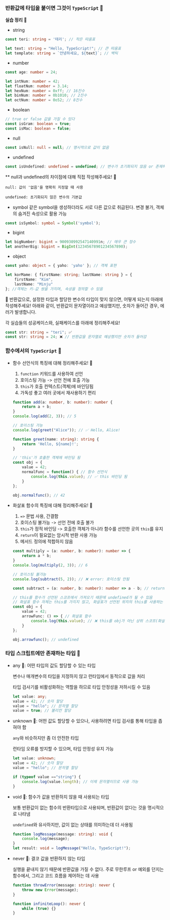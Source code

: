 ### 반환값에 타입을 붙이면 그것이 `TypeScript` 🍠

**실습 정리** 🍠
- string
```typescript
const teri: string = '테리'; // 작은 따옴표

let text: string = "Hello, TypeScript!"; // 큰 따옴표
let template: string = `안녕하세요, ${text}`; // 백틱 
```

- number
```typescript
const age: number = 24;

let intNum: number = 42;
let floatNum: number = 3.14;
let hexNum: number = 0xff; // 16진수
let binNum: number = 0b1010; // 2진수
let octNum: number = 0o52; // 8진수
```

- boolean
```typescript
// true or false 값을 가질 수 있다 
const isGram: boolean = true;
const isMac: boolean = false;
```

- null
```typescript
const isNull: null = null; // 명시적으로 값이 없음
```

- undefined
```typescript
const isUndefined: undefined = undefined; // 변수가 초기화되지 않음 or 존재하지 않음
```


** null과 undefined의 차이점에 대해 직접 작성해주세요! 🍠

    null: 값이 '없음'을 명확히 지정할 때 사용

    undefined: 초기화되지 않은 변수의 기본값

- symbol
    같은 symbol을 생성하더라도 서로 다른 값으로 취급된다. 변경 불가, 객체의 숨겨진 속성으로 활용 가능
```typescript
const isSymbol: symbol = Symbol('symbol');
```

- bigint
```typescript
let bigNumber: bigint = 900930992547140991n; // 매우 큰 정수
let anotherBig: bigint = BigInt(12345678901234567890);
```

- object
```typescript
const yaho: object = { yaho: 'yaho' }; // 객체 표현

let korMame: { firstName: string; lastName: string } = {
    firstName: "Kim",
    lastName: "Minju"
}; //객체는 키-값 쌍을 가지며, 속성을 정의할 수 있음
```

📌 반환값으로, 설정한 타입과 할당한 변수의 타입이 맞지 않으면, 어떻게 되는지 아래에 작성해주세요!
아래와 같이, 반환값이 문자열이라고 예상했지만, 숫자가 들어간 경우, 에러가 발생합니다.

각 실습들의 성공케이스와, 실패케이스를 아래에 정리해주세요!

```typescript
const str: string = "teri"; ✅ 
const str: string = 24; ❌ // 반환값을 문자열로 예상했지만 숫자가 들어감
```
   
### 함수에서의 `TypeScript` 🍠

- 함수 선언식의 특징에 대해 정리해주세요! 🍠
    1. `function` 키워드를 사용하여 선언
    2. 호이스팅 가능 -> 선언 전에 호출 가능
    3. `this`가 호출 컨텍스트(객체)에 바인딩됨
    4. 가독성 좋고 여러 곳에서 재사용하기 편리

    ```typescript
    function add(a: number, b: number): number {
        return a + b;
    }
    console.log(add(2, 3)); // 5

    // 호이스팅 가능
    console.log(greet("Alice")); // ✅ Hello, Alice!

    function greet(name: string): string {
        return 'Hello, ${name}!';
    }

    // 'this'가 호출한 객체에 바인딩 됨
    const obj = {
        value = 42;
        normalFunc = function() { // 함수 선언식
            console.log(this.value); // ✅ this 바인딩 됨
        }
    };

    obj.normalfunc(); // 42
    ```

- 화살표 함수의 특징에 대해 정리해주세요! 🍠
    1. `=>` 문법 사용, 간결함
    2. 호이스팅 불가능 -> 선언 전에 호출 불가
    3. `this`가 정적 바인딩 -> 호출한 객체가 아니라 함수를 선언한 곳의 `this`를 유지
    4. `return`이 필요없는 암시적 반환 사용 가능
    5. 메서드 정의에 적합하지 않음
    ```typescript
    const multiply = (a: number, b: number): number => {
        return a * b;
    }
    console.log(multiply(2, 3)); // 6

    // 호이스팅 불가능
    console.log(subtract(5, 2)); // ❌ error: 호이스팅 안됨

    const subtract = (a: number, b: number): number => a - b; // return 생략

    // this를 함수가 선언된 스코프에서 가져오기 때문에 undefined가 될 수 있음 
    // 화살표 함수 자체는 this를 가지지 않고, 화살표가 선언된 위치의 this를 사용하는 거야
    const obj = {
        value = 42;
        arrowFunc: () => { // 화살표 함수
            console.log(this.value); // ❌ this를 obj가 아닌 상위 스코프(화살표 함수가 선언된 위치의 this)에서 가져옴
        }
    };

    obj.arrowfunc(); // undefined
    ```

### 타입 스크립트에만 존재하는 타입 🍠

- any 🍠: 어떤 타입의 값도 할당할 수 있는 타입

    변수나 매개변수의 타입을 지정하지 않고 런타임에서 동적으로 값을 처리

    타입 검사기를 비활성화하는 역할을 하므로 타입 안정성을 저하시킬 수 있음
    ```typescript
    let value: any;
    value = 42; // 숫자 할당
    value = "hello"; // 문자열 할당
    value = true; // 불리언 할당
    ```

- unknown 🍠: 어떤 값도 할당할 수 있으나, 사용하려면 타입 검사를 통해 타입을 좁혀야 함

    `any`와 비슷하지만 좀 더 안전한 타입

    런타임 오류를 방지할 수 있으며, 타입 안정성 유지 가능
    ```typescript
    let value: unknown;
    value = 42; // 숫자 할당
    value = "hello"; // 문자열 할당
    
    if (typeof value =="string") {
        console.log(value.length); // 이제 문자열이므로 사용 가능
    }
    ```

- void 🍠: 함수가 값을 반환하지 않을 때 사용되는 타입

    보통 반환값이 없는 함수의 반환타입으로 사용되며, 반환값이 없다는 것을 명시적으로 나타냄

    `undefined`와 유사하지만, 값이 없는 상태를 의미하는데 더 사용됨
    ```typescript
    function logMessage(message: string): void {
        console.log(message);
    }
    let result: void = logMessage("Hello, TypeScript!");
    ```

- never 🍠: 결코 값을 반환하지 않는 타입

    실행을 끝내지 않기 때문에 반환값을 가질 수 없다. 주로 무한루프 or 예외를 던지는 함수에서, 그리고 코드 흐름을 제어하는 데 사용
    ```typescript
    function throwError(message: string): never {
        throw new Error(message);
    }
    
    function infiniteLoop(): never {
        while (true) {}
    }
    ```